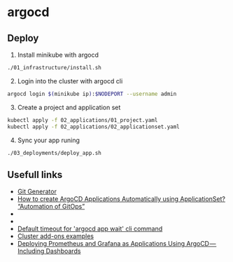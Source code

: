 # argocd

## Deploy

1. Install minikube with argocd

```sh
./01_infrastructure/install.sh
```

2. Login into the cluster with argocd cli

```sh
argocd login $(minikube ip):$NODEPORT --username admin
```

3. Create a project and application set

```sh
kubectl apply -f 02_applications/01_project.yaml
kubectl apply -f 02_applications/02_applicationset.yaml
```

4. Sync your app runing

```sh
./03_deployments/deploy_app.sh
```

## Usefull links

- [Git Generator](https://argocd-applicationset.readthedocs.io/en/stable/Generators-Git/)
- [How to create ArgoCD Applications Automatically using ApplicationSet? “Automation of GitOps”](https://amralaayassen.medium.com/how-to-create-argocd-applications-automatically-using-applicationset-automation-of-the-gitops-59455eaf4f72)
- [](https://www.buchatech.com/2022/08/how-to-set-the-application-reconciliation-timeout-in-argo-cd/)
- [](https://argo-cd.readthedocs.io/en/stable/operator-manual/health/ag)
- [Default timeout for 'argocd app wait' cli command](https://github.com/argoproj/argo-cd/discussions/10478)
- [Cluster add-ons examples](https://github.com/aws-samples/eks-blueprints-add-ons)
- [Deploying Prometheus and Grafana as Applications Using ArgoCD — Including Dashboards](https://dzone.com/articles/deploying-prometheus-and-grafana-as-applications-u)